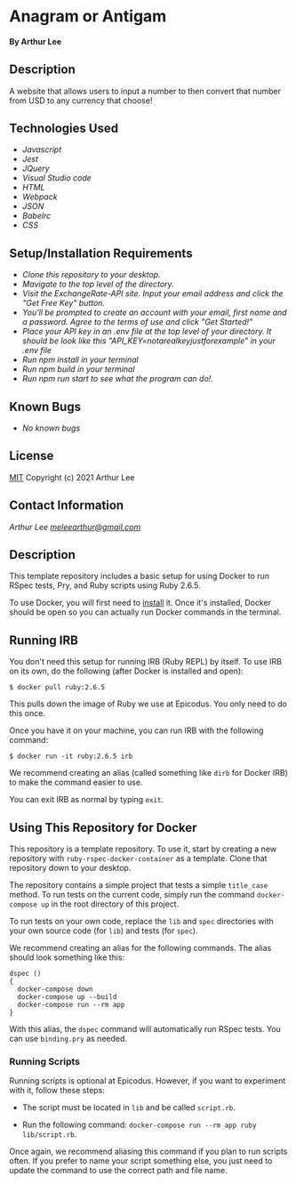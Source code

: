 # Anagram or Antigam

#### By Arthur Lee

## Description
A website that allows users to input a number to then convert that number from USD to any currency that choose!

## Technologies Used

* _Javascript_
* _Jest_
* _JQuery_
* _Visual Studio code_
* _HTML_
* _Webpack_
* _JSON_
* _Babelrc_
* _CSS_


## Setup/Installation Requirements
* _Clone this repository to your desktop._
* _Mavigate to the top level of the directory._
* _Visit the ExchangeRate-API site. Input your email address and click the "Get Free Key" button._
* _You'll be prompted to create an account with your email, first name and a password. Agree to the terms of use and click "Get Started!"_
* _Place your API key in an .env file at the top level of your directory. It should be look like this "API\_KEY=notarealkeyjustforexample" in your .env file_
* _Run npm install in your terminal_
* _Run npm build in your terminal_
* _Run npm run start to see what the program can do!._


## Known Bugs

* _No known bugs_
## License

[MIT](https://en.wikipedia.org/wiki/MIT_License)
Copyright (c) 2021 Arthur Lee
## Contact Information

_Arthur Lee [meleearthur@gmail.com](meleearthur@gmail.com)_




## Description

This template repository includes a basic setup for using Docker to run RSpec tests, Pry, and Ruby scripts using Ruby 2.6.5. 

To use Docker, you will first need to [install](https://docs.docker.com/get-docker/) it. Once it's installed, Docker should be open so you can actually run Docker commands in the terminal.

## Running IRB

You don't need this setup for running IRB (Ruby REPL) by itself. To use IRB on its own, do the following (after Docker is installed and open):

```
$ docker pull ruby:2.6.5
```

This pulls down the image of Ruby we use at Epicodus. You only need to do this once.

Once you have it on your machine, you can run IRB with the following command:

```
$ docker run -it ruby:2.6.5 irb
```

We recommend creating an alias (called something like `dirb` for Docker IRB) to make the command easier to use.

You can exit IRB as normal by typing `exit`.

## Using This Repository for Docker

This repository is a template repository. To use it, start by creating a new repository with `ruby-rspec-docker-container` as a template. Clone that repository down to your desktop.

The repository contains a simple project that tests a simple `title_case` method. To run tests on the current code, simply run the command `docker-compose up` in the root directory of this project.

To run tests on your own code, replace the `lib` and `spec` directories with your own source code (for `lib`) and tests (for `spec`).

We recommend creating an alias for the following commands. The alias should look something like this:

```
dspec ()
{
  docker-compose down
  docker-compose up --build
  docker-compose run --rm app
}
```

With this alias, the `dspec` command will automatically run RSpec tests. You can use `binding.pry` as needed.

### Running Scripts

Running scripts is optional at Epicodus. However, if you want to experiment with it, follow these steps:

* The script must be located in `lib` and be called `script.rb`.

* Run the following command: `docker-compose run --rm app ruby lib/script.rb`.

Once again, we recommend aliasing this command if you plan to run scripts often. If you prefer to name your script something else, you just need to update the command to use the correct path and file name.